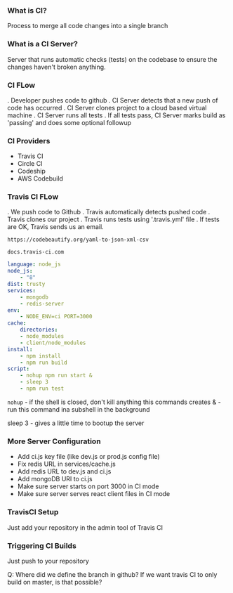 ### What is CI?

Process to merge all code changes into a single branch

### What is a CI Server?

Server that runs automatic checks (tests) on the codebase to ensure the changes haven't broken anything.

### CI FLow

. Developer pushes code to github
. CI Server detects that a new push of code has occurred
. CI Server clones project to a cloud based virtual machine
. CI Server runs all tests
. If all tests pass, CI Server marks build as 'passing' and does some optional followup

### CI Providers

- Travis CI
- Circle CI
- Codeship
- AWS Codebuild

### Travis CI FLow

. We push code to Github
. Travis automatically detects pushed code
. Travis clones our project
. Travis runs tests using '.travis.yml' file
. If tests are OK, Travis sends us an email.

`https://codebeautify.org/yaml-to-json-xml-csv`

`docs.travis-ci.com`

```yaml
language: node_js
node_js: 
	- "8"
dist: trusty
services:
	- mongodb
	- redis-server
env:
	- NODE_ENV=ci PORT=3000
cache:
	directories:
	- node_modules
	- client/node_modules
install:
	- npm install
	- npm run build
script:
	- nohup npm run start &
	- sleep 3
	- npm run test
```

`nohup` - if the shell is closed, don't kill anything this commands creates
& - run this command ina subshell in the background

sleep 3 - gives a little time to bootup the server


### More Server Configuration

- Add ci.js key file (like dev.js or prod.js config file)
- Fix redis URL in services/cache.js
- Add redis URL to dev.js and ci.js
- Add mongoDB URI to ci.js
- Make sure server starts on port 3000 in CI mode
- Make sure server serves react client files in CI mode


### TravisCI Setup

Just add your repository in the admin tool of Travis CI


### Triggering CI Builds

Just push to your repository

Q: Where did we define the branch in github? If we want travis CI to only build on master, is that possible?



